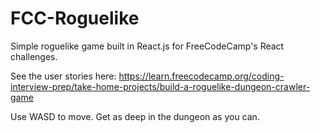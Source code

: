 # FCC-Roguelike
Simple roguelike game built in React.js for FreeCodeCamp's React challenges.

See the user stories here:
https://learn.freecodecamp.org/coding-interview-prep/take-home-projects/build-a-roguelike-dungeon-crawler-game

Use WASD to move. Get as deep in the dungeon as you can.
